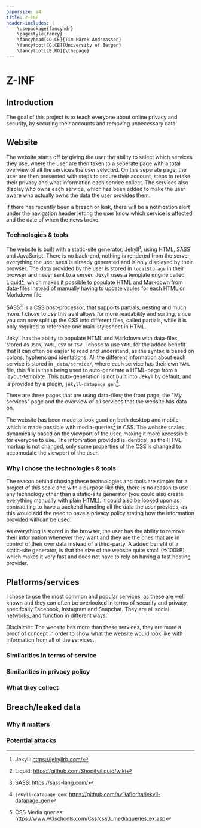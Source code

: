 ```yaml
---
papersize: a4
title: Z-INF
header-includes: |
    \usepackage{fancyhdr}
    \pagestyle{fancy}
    \fancyhead[CO,CE]{Tim Hårek Andreassen}
    \fancyfoot[CO,CE]{University of Bergen}
    \fancyfoot[LE,RO]{\thepage}
---
```

# Z-INF

## Introduction
<!-- TODO -->
The goal of this project is to teach everyone about online privacy and security, by securing their accounts and removing unnecessary data.

## Website
<!-- TODO -->
<!-- Screenshot of frontpage -->
The website starts off by giving the user the ability to select which services they use, where the user are then taken to a seperate page with a total overview of all the services the user selected. On this seperate page, the user are then presented with steps to secure their account, steps to retake their privacy and what information each service collect. The services also display who owns each service, which has been added to make the user aware who actually owns the data the user provides them.

If there has recently been a breach or leak, there will be a notification alert under the navigation header letting the user know which service is affected and the date of when the news broke.

### Technologies & tools
<!-- TODO -->
The website is built with a static-site generator, Jekyll[^1], using HTML, SASS and JavaScript. There is no back-end, nothing is rendered from the server, everything the user sees is already generated and is only displayed by their browser. The data provided by the user is stored in `localStorage` in their browser and never sent to a server. Jekyll uses a template engine called Liquid[^3], which makes it possible to populate HTML and Markdown from data-files
instead of manually having to update vaules for each HTML or Markdown file.

SASS[^2] is a CSS post-processor, that supports partials, nesting and much more. I chose to use this as it allows for more readability and sorting, since you can now split up the CSS into different files, called partials, while it is only required to reference one main-stylesheet in HTML.

Jekyll has the ability to populate HTML and Markdown with data-files, stored as `JSON`, `YAML`, `CSV` or `TSV`. I chose to use `YAML` for the added benefit that it can often be easier to read and understand, as the syntax is based on colons, hyphens and identations. All the different information about each service is stored in `_data/service/`, where each service has their own `YAML` file, this file is then being used to auto-generate a HTML-page from a layout-template. This
auto-generation is not built into Jekyll by default, and is provided by a plugin, `jekyll-datapage_gen`[^4].

There are three pages that are using data-files; the front page, the "My services" page and the overview of all services that the website has data on.

<!-- Add screenshot of mobile layout, maybe in a mockup -->
The website has been made to look good on both desktop and mobile, which is made possible with media-queries[^5] in CSS. The website scales dynamically based on the viewport of the user, making it more accessible for everyone to use. The infomration provided is identical, as the HTML-markup is not changed, only some properties of the CSS is changed to accomodate the viewport of the user.


### Why I chose the technologies & tools
The reason behind chosing these technologies and tools are simple: for a project of this scale and with a purpose like this, there is no reason to use any technology other than a static-site generator (you could also create everything manually with plain HTML). It could also be looked upon as contraditing to have a backend handling all the data the user provides, as this would add the need to have a privacy policy stating how the information provided will/can be used.

As everything is stored in the browser, the user has the ability to remove their information whenever they want and they are the ones that are in control of their own data instead of a third-party. A added benefit of a static-site generator, is that the size of the website quite small (=>100kB), which makes it very fast and does not have to rely on having a fast hosting provider.


## Platforms/services 
<!-- TODO -->
I chose to use the most common and popular services, as these are well known and they can often be overlooked in terms of security and privacy, specifcally Facebook, Instagram and Snapchat. They are all social networks, and function in different ways.

Disclaimer: The website has more than these services, they are more a proof of concept in order to show what the website would look like with information from all of the services.

### Similarities in terms of service
<!-- TODO -->

### Similarities in privacy policy
<!-- TODO -->

### What they collect
<!-- TODO -->

## Breach/leaked data
<!-- TODO -->

### Why it matters
<!-- TODO -->

### Potential attacks
<!-- TODO -->


[^1]: Jekyll: https://jekyllrb.com/
[^2]: SASS: https://sass-lang.com/
[^3]: Liquid: https://github.com/Shopify/liquid/wiki
[^4]: `jekyll-datapage_gen`: https://github.com/avillafiorita/jekyll-datapage_gen
[^5]: CSS Media queries: https://www.w3schools.com/Css/css3_mediaqueries_ex.asp
